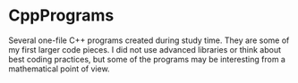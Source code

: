 # CppPrograms

Several one-file C++ programs created during study time. They are some of my first larger code pieces. I did not use advanced libraries or think about best coding practices, but some of the programs may be interesting from a mathematical point of view.
